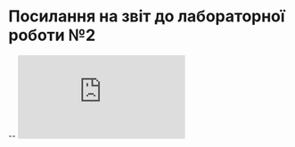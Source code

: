 # Посилання на звіт до лабораторної роботи №2
--
![Alt Text](https://github.com/auvy/bd2_labs/lab2/doc/Мельничук_Олексій_КП-82_Лаб2.pdf)
